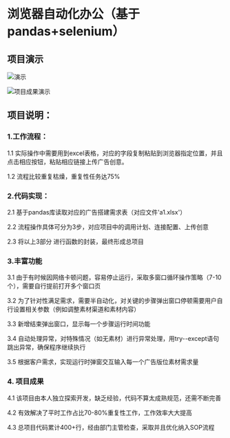 
# 浏览器自动化办公（基于pandas+selenium）
## 项目演示
![演示](https://github.com/user-attachments/assets/708c4f45-38f1-47b3-b1c6-f70f5bd4a2c4)

![项目成果演示](项目演示.gif)
## 项目说明：
### 1.工作流程：
 1.1 实际操作中需要用到excel表格，对应的字段复制粘贴到浏览器指定位置，并且点击相应按钮，粘贴相应链接上传广告创意。
 
 1.2 流程比较重复枯燥，重复性任务达75%
### 2.代码实现：
 2.1 基于pandas库读取对应的广告搭建需求表（对应文件'a1.xlsx'）
 
 2.2 流程操作具体可分为3步，对应项目中的调用计划、连接配置、上传创意

 2.3 将以上3部分 进行函数的封装，最终形成总项目

### 3.丰富功能
 3.1 由于有时候因网络卡顿问题，容易停止运行，采取多窗口循环操作策略（7-10个），需要自行提前打开多个窗口页
 
 3.2 为了针对性满足需求，需要半自动化，对关键的步骤弹出窗口停顿需要用户自行设置相关参数（例如调整素材渠道和素材内容）
 
 3.3 新增结束弹出窗口，显示每一个步骤运行时间功能
 
 3.4 自动处理异常，对特殊情况（如无素材）进行异常处理，用try--except语句跳出异常，确保程序继续执行
 
 3.5 根据客户需求，实现运行时弹窗交互输入每一个广告版位素材需求量

### 4. 项目成果
 4.1 该项目由本人独立探索开发，缺乏经验，代码不算太成熟规范，还需不断完善
 
 4.2 有效解决了平时工作占比70-80%重复性工作，工作效率大大提高
 
 4.3 总项目代码累计400+行，经由部门主管检查，采取并且优化纳入SOP流程
